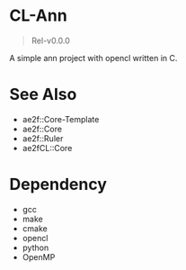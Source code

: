 # CL-Ann
> Rel-v0.0.0

A simple ann project with opencl written in C.

# See Also
- ae2f::Core-Template
- ae2f::Core
- ae2f::Ruler
- ae2fCL::Core

# Dependency
- gcc
- make
- cmake
- opencl
- python
- OpenMP